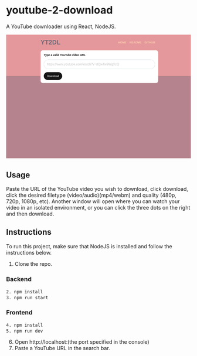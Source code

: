 # youtube-2-download
 A YouTube downloader using React, NodeJS.

  ![Demo](images/demo.png)

## Usage
  Paste the URL of the YouTube video you wish to download, click download, click the desired filetype (video/audio)(mp4/webm) and quality (480p, 720p, 1080p, etc). Another window will open where you can watch your video in an isolated environment, or you can click the three dots on the right and then download. 
## Instructions
  To run this project, make sure that NodeJS is installed
  and follow the instructions below.

  1. Clone the repo.
  ### Backend
    2. npm install
    3. npm run start
  ### Frontend
    4. npm install
    5. npm run dev
  6. Open http://localhost:(the port specified in the console)
  7. Paste a YouTube URL in the search bar.
